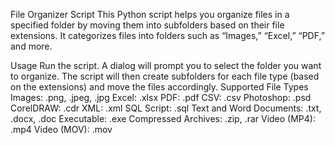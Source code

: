 File Organizer Script
This Python script helps you organize files in a specified folder by moving them into subfolders based on their file extensions. It categorizes files into folders such as “Images,” “Excel,” “PDF,” and more.

Usage
Run the script.
A dialog will prompt you to select the folder you want to organize.
The script will then create subfolders for each file type (based on the extensions) and move the files accordingly.
Supported File Types
Images: .png, .jpeg, .jpg
Excel: .xlsx
PDF: .pdf
CSV: .csv
Photoshop: .psd
CorelDRAW: .cdr
XML: .xml
SQL Script: .sql
Text and Word Documents: .txt, .docx, .doc
Executable: .exe
Compressed Archives: .zip, .rar
Video (MP4): .mp4
Video (MOV): .mov

